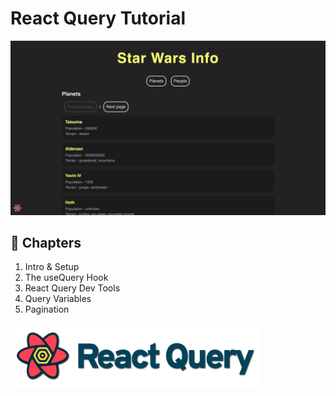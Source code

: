# React Query Tutorial

![demo](./public/demo.png)

## 📖 Chapters

1. Intro & Setup
1. The useQuery Hook
1. React Query Dev Tools
1. Query Variables
1. Pagination

<p float="left">
  <a href="https://react-query.tanstack.com/"><img src="./public/react-query.jpeg" alt="React Query" width="400"></a>
</p>
